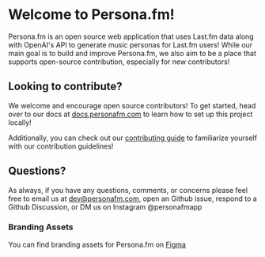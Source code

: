 # Welcome to Persona.fm!

Persona.fm is an open source web application that uses Last.fm data along with OpenAI's API to generate music personas for Last.fm users! While our main goal is to build and improve Persona.fm, we also aim to be a place that supports open-source contribution, especially for new contributors!

## Looking to contribute?

We welcome and encourage open source contributors! To get started, head over to our docs at [docs.personafm.com](https://docs.personafm.com) to learn how to set up this project locally! 

Additionally, you can check out our [contributing guide](https://github.com/personafm/.github/blob/main/contributing.md) to familiarize yourself with our contribution guidelines!

## Questions? 

As always, if you have any questions, comments, or concerns please feel free to email us at dev@personafm.com, open an Github issue, respond to a Github Discussion, or DM us on Instagram @personafmapp

### Branding Assets

You can find branding assets for Persona.fm on [Figma](https://www.figma.com/design/LLVawiL7F4SP9rlDuyGAtH/persona.fm?node-id=0-1&t=jKKWJb1SR49Q6wvV-1)
